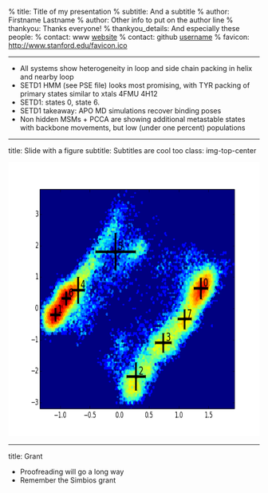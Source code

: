% title: Title of my presentation
% subtitle: And a subtitle
% author: Firstname Lastname
% author: Other info to put on the author line
% thankyou: Thanks everyone!
% thankyou_details: And especially these people:
% contact: <span>www</span> <a href="http://www.google.edu/">website</a>
% contact: <span>github</span> <a href="http://github.com">username</a>
% favicon: http://www.stanford.edu/favicon.ico

---

- All systems show heterogeneity in loop and side chain packing in helix and nearby loop
- SETD1 HMM (see PSE file) looks most promising, with TYR packing of primary states similar to xtals 4FMU 4H12
- SETD1: states 0, state 6.  
- SETD1 takeaway: APO MD simulations recover binding poses
- Non hidden MSMs + PCCA are showing additional metastable states with backbone movements, but low (under one percent) populations

---
title: Slide with a figure
subtitle: Subtitles are cool too
class: img-top-center

<img height=550 src=figures/SETD1_HMM_TICS.png />

---
title: Grant

- Proofreading will go a long way
- Remember the Simbios grant
